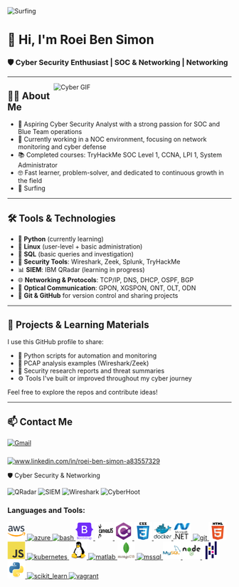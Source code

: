 ![Surfing](https://res.cloudinary.com/highereducation/images/f_auto,q_auto/v1662131677/ComputerScience.org/cybersecurity_degrees_6720dc664/cybersecurity_degrees_6720dc664.jpg?_i=AA)
# 👋 Hi, I'm Roei Ben Simon

### 🛡️ Cyber Security Enthusiast | SOC & Networking | Networking

---
<img align="right" alt="Cyber GIF" width="400" src="https://github.com/Roeibs100/cyber.gif/blob/main/cyber_git_upscaled.gif?raw=true" />



## 🙋‍♂️ About Me

- 🔐 Aspiring Cyber Security Analyst with a strong passion for SOC and Blue Team operations  
- 💼 Currently working in a NOC environment, focusing on network monitoring and cyber defense  
- 📚 Completed courses: TryHackMe SOC Level 1, CCNA, LPI 1, System Administrator  
- 🤓 Fast learner, problem-solver, and dedicated to continuous growth in the field  
- 🌊 Surfing 

---

## 🛠️ Tools & Technologies

- 🐍 **Python** (currently learning)
- 🐧 **Linux** (user-level + basic administration)
- 🧠 **SQL** (basic queries and investigation)
- 🧰 **Security Tools**: Wireshark, Zeek, Splunk, TryHackMe 
- 📊 **SIEM**: IBM QRadar (learning in progress)
- 🌐 **Networking & Protocols**: TCP/IP, DNS, DHCP, OSPF, BGP
- 📡 **Optical Communication**: GPON, XGSPON, ONT, OLT, ODN
- 💾 **Git & GitHub** for version control and sharing projects

---

## 📂 Projects & Learning Materials

I use this GitHub profile to share:

- 🔎 Python scripts for automation and monitoring  
- 📁 PCAP analysis examples (Wireshark/Zeek)  
- 📄 Security research reports and threat summaries  
- ⚙️ Tools I've built or improved throughout my cyber journey

Feel free to explore the repos and contribute ideas!

---

## 📫 Contact Me

<a href="mailto:roeibs10@gmail.com" target="_blank">
  <img src="https://img.icons8.com/color/48/000000/gmail-new.png" alt="Gmail" width="30" height="30">
</a> <h3 align="left"> </h3> <p align="left">  <a href="https://www.linkedin.com/in/roei-ben-simon-a83557329" target="blank">
    <img align="center" src="https://raw.githubusercontent.com/rahuldkjain/github-profile-readme-generator/master/src/images/icons/Social/linked-in-alt.svg" alt="www.linkedin.com/in/roei-ben-simon-a83557329" height="30" width="40" />
  </a>
</p>




🛡️ Cyber Security & Networking

<p align="left">
  <img src="https://i0.wp.com/whatis.maltiverse.com/wp-content/uploads/2022/10/qradar.png?fit=640%2C640&ssl=1" alt="QRadar" width="40" height="40"/>
  <img src="https://www.defense.com/assets/blog/heros/managed-vs-unmanaged-siem-xl-57fcf2d76bab5ee3f14bda4146d06f23588750e982490243d90ec368f7570c2c.jpg" alt="SIEM" width="40" height="40"/>
  <img src="https://voiptrainers.com/wp-content/uploads/2024/09/Wireshark.webp" alt="Wireshark" width="40" height="40"/>
  <img src="https://cyberhoot.com/wp-content/uploads/2020/11/2-1024x565.jpg" alt="CyberHoot" width="40" height="40"/>
</p>


<h3 align="left">Languages and Tools:</h3>
 <p align="left"> <a href="https://aws.amazon.com" target="_blank" rel="noreferrer"> <img src="https://raw.githubusercontent.com/devicons/devicon/master/icons/amazonwebservices/amazonwebservices-original-wordmark.svg" alt="aws" width="40" height="40"/> </a> <a href="https://azure.microsoft.com/en-in/" target="_blank" rel="noreferrer"> <img src="https://www.vectorlogo.zone/logos/microsoft_azure/microsoft_azure-icon.svg" alt="azure" width="40" height="40"/> </a> <a href="https://www.gnu.org/software/bash/" target="_blank" rel="noreferrer"> <img src="https://www.vectorlogo.zone/logos/gnu_bash/gnu_bash-icon.svg" alt="bash" width="40" height="40"/> </a> <a href="https://getbootstrap.com" target="_blank" rel="noreferrer"> <img src="https://raw.githubusercontent.com/devicons/devicon/master/icons/bootstrap/bootstrap-plain-wordmark.svg" alt="bootstrap" width="40" height="40"/> </a> <a href="https://canvasjs.com" target="_blank" rel="noreferrer"> <img src="https://raw.githubusercontent.com/Hardik0307/Hardik0307/master/assets/canvasjs-charts.svg" alt="canvasjs" width="40" height="40"/> </a> <a href="https://www.w3schools.com/cs/" target="_blank" rel="noreferrer"> <img src="https://raw.githubusercontent.com/devicons/devicon/master/icons/csharp/csharp-original.svg" alt="csharp" width="40" height="40"/> </a> <a href="https://www.w3schools.com/css/" target="_blank" rel="noreferrer"> <img src="https://raw.githubusercontent.com/devicons/devicon/master/icons/css3/css3-original-wordmark.svg" alt="css3" width="40" height="40"/> </a> <a href="https://www.docker.com/" target="_blank" rel="noreferrer"> <img src="https://raw.githubusercontent.com/devicons/devicon/master/icons/docker/docker-original-wordmark.svg" alt="docker" width="40" height="40"/> </a> <a href="https://dotnet.microsoft.com/" target="_blank" rel="noreferrer"> <img src="https://raw.githubusercontent.com/devicons/devicon/master/icons/dot-net/dot-net-original-wordmark.svg" alt="dotnet" width="40" height="40"/> </a> <a href="https://git-scm.com/" target="_blank" rel="noreferrer"> <img src="https://www.vectorlogo.zone/logos/git-scm/git-scm-icon.svg" alt="git" width="40" height="40"/> </a> <a href="https://www.w3.org/html/" target="_blank" rel="noreferrer"> <img src="https://raw.githubusercontent.com/devicons/devicon/master/icons/html5/html5-original-wordmark.svg" alt="html5" width="40" height="40"/> </a> <a href="https://developer.mozilla.org/en-US/docs/Web/JavaScript" target="_blank" rel="noreferrer"> <img src="https://raw.githubusercontent.com/devicons/devicon/master/icons/javascript/javascript-original.svg" alt="javascript" width="40" height="40"/> </a> <a href="https://kubernetes.io" target="_blank" rel="noreferrer"> <img src="https://www.vectorlogo.zone/logos/kubernetes/kubernetes-icon.svg" alt="kubernetes" width="40" height="40"/> </a> <a href="https://www.linux.org/" target="_blank" rel="noreferrer"> <img src="https://raw.githubusercontent.com/devicons/devicon/master/icons/linux/linux-original.svg" alt="linux" width="40" height="40"/> </a> <a href="https://www.mathworks.com/" target="_blank" rel="noreferrer"> <img src="https://upload.wikimedia.org/wikipedia/commons/2/21/Matlab_Logo.png" alt="matlab" width="40" height="40"/> </a> <a href="https://www.mongodb.com/" target="_blank" rel="noreferrer"> <img src="https://raw.githubusercontent.com/devicons/devicon/master/icons/mongodb/mongodb-original-wordmark.svg" alt="mongodb" width="40" height="40"/> </a> <a href="https://www.microsoft.com/en-us/sql-server" target="_blank" rel="noreferrer"> <img src="https://www.svgrepo.com/show/303229/microsoft-sql-server-logo.svg" alt="mssql" width="40" height="40"/> </a> <a href="https://www.mysql.com/" target="_blank" rel="noreferrer"> <img src="https://raw.githubusercontent.com/devicons/devicon/master/icons/mysql/mysql-original-wordmark.svg" alt="mysql" width="40" height="40"/> </a> <a href="https://nodejs.org" target="_blank" rel="noreferrer"> <img src="https://raw.githubusercontent.com/devicons/devicon/master/icons/nodejs/nodejs-original-wordmark.svg" alt="nodejs" width="40" height="40"/> </a> <a href="https://pandas.pydata.org/" target="_blank" rel="noreferrer"> <img src="https://raw.githubusercontent.com/devicons/devicon/2ae2a900d2f041da66e950e4d48052658d850630/icons/pandas/pandas-original.svg" alt="pandas" width="40" height="40"/> </a> <a href="https://www.python.org" target="_blank" rel="noreferrer"> <img src="https://raw.githubusercontent.com/devicons/devicon/master/icons/python/python-original.svg" alt="python" width="40" height="40"/> </a> <a href="https://scikit-learn.org/" target="_blank" rel="noreferrer"> <img src="https://upload.wikimedia.org/wikipedia/commons/0/05/Scikit_learn_logo_small.svg" alt="scikit_learn" width="40" height="40"/> </a> <a href="https://www.vagrantup.com/" target="_blank" rel="noreferrer"> <img src="https://www.vectorlogo.zone/logos/vagrantup/vagrantup-icon.svg" alt="vagrant" width="40" height="40"/> </a> </p>
 

